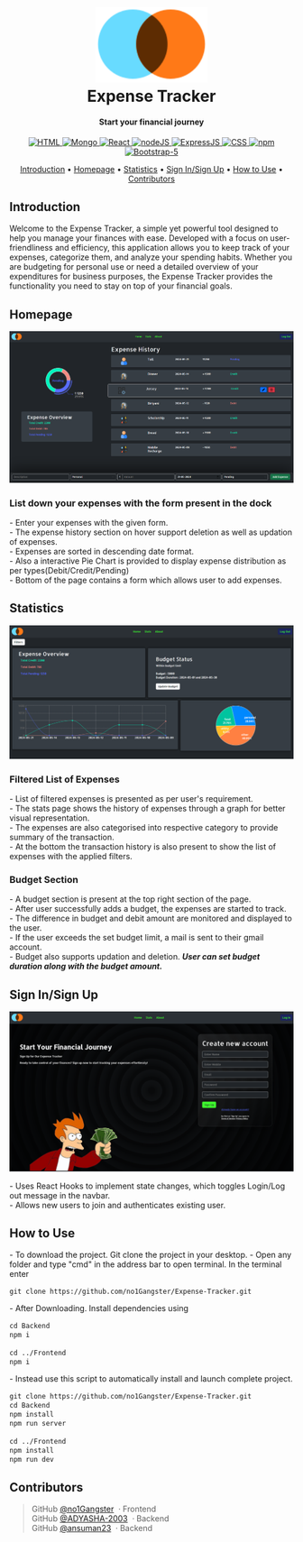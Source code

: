 <h1 align="center">
  <br>
  <a href=""><img src="./Frontend/public/logo.svg" alt="Logo" width="200"></a>
  <br>
  Expense Tracker
  <br>
</h1>

<h4 align="center">Start your financial journey</h4>


<div align="center">
    <a href = "https://en.wikipedia.org/wiki/HTML">
        <img src = "https://img.shields.io/badge/HTML-HTML5-orange" alt = "HTML" />
    </a>
    <a href = "https://en.wikipedia.org/wiki/MongoDB">
        <img src = "https://img.shields.io/badge/mongo-DB-09934e" alt = "Mongo" />
    </a>
    <a href = "https://en.wikipedia.org/wiki/React_(software)">
        <img src = "https://img.shields.io/badge/React-JS-50e4fe" alt = "React" />
    </a>
    <a href = "https://en.wikipedia.org/wiki/Node.js">
        <img src = "https://img.shields.io/badge/node-JS-8bc500" alt = "nodeJS" />
    </a>
    <a href = "https://en.wikipedia.org/wiki/Express.js">
        <img src = "https://img.shields.io/badge/Express-JS-f3e024" alt = "ExpressJS" />
    </a>
    <a href = "https://en.wikipedia.org/wiki/CSS">
        <img src = "https://img.shields.io/badge/CSS-CSS3-blue" alt = "CSS" />
    </a>
    <a href = "https://en.wikipedia.org/wiki/Npm">
        <img src = "https://img.shields.io/badge/npm-9.7.2-red" alt = "npm" />
    </a>
    <a href = "https://en.wikipedia.org/wiki/Bootstrap_(front-end_framework)">
        <img src = "https://img.shields.io/badge/Boostrap-5?label=Bootstrap&color=%236e2cf4" alt = "Bootstrap-5" />
    </a>
</div>

<p align="center">
  <a href="#introduction">Introduction</a> •
  <a href="#homepage">Homepage</a> •
  <a href="#statistics">Statistics</a> •
  <a href="#sign-in/sign-up">Sign In/Sign Up</a> •
  <a href="#how-to-use">How to Use</a> •
  <a href="#contributors">Contributors</a>
</p>


## Introduction
<p>
Welcome to the Expense Tracker, a simple yet powerful tool designed to help you manage your finances with ease. Developed with a focus on user-friendliness and efficiency, this application allows you to keep track of your expenses, categorize them, and analyze your spending habits. Whether you are budgeting for personal use or need a detailed overview of your expenditures for business purposes, the Expense Tracker provides the functionality you need to stay on top of your financial goals.
<p>


## Homepage

<img src = "./Frontend/public/Homepage.png" alt = "HomePage" />
<h3>List down your expenses with the form present in the dock</h3>

<p>
  - Enter your expenses with the given form.<br>
  - The expense history section on hover support deletion as well as updation of expenses.<br>
  - Expenses are sorted in descending date format.<br>
  - Also a interactive Pie Chart is provided to display expense distribution as per types(Debit/Credit/Pending)<br>
  - Bottom of the page contains a form which allows user to add expenses.
</p>


## Statistics

<img src = "./Frontend/public/Stats.png" alt = "Stats Page">
<h3>Filtered List of Expenses</h3>
<p>
  - List of filtered expenses is presented as per user's requirement.<br>
  - The stats page shows the history of expenses through a graph for better visual representation.<br>
  - The expenses are also categorised into respective category to provide summary of the transaction.<br>
  - At the bottom the transaction history is also present to show the list of expenses with the applied filters.
</p>

<h3>Budget Section</h3>
<p>
  - A budget section is present at the top right section of the page.<br>
  - After user successfully adds a budget, the expenses are started to track.<br>
  - The difference in budget and debit amount are monitored and displayed to the user.<br>
  - If the user exceeds the set budget limit, a mail is sent to their gmail account.<br>
  - Budget also supports updation and deletion.
  <b><i>User can set budget duration along with the budget amount.</i></b>
</p>

## Sign In/Sign Up


<img src = "./Frontend/public/SignPage.png" alt = "Sign In Page">

<p>
- Uses React Hooks to implement state changes, which toggles Login/Log out message in the navbar.<br>
- Allows new users to join and authenticates existing user.
<p>

## How to Use

<p>
  - To download the project. Git clone the project in your desktop.
  - Open any folder and type "cmd" in the address bar to open terminal. In the terminal enter
</p>

```npm
git clone https://github.com/no1Gangster/Expense-Tracker.git
```

<p>
  - After Downloading. Install dependencies using

  ```npm
cd Backend
npm i

cd ../Frontend
npm i

```
</p>

<p>
 - Instead use this script to automatically install and launch complete project.

  ```npm
git clone https://github.com/no1Gangster/Expense-Tracker.git
cd Backend
npm install
npm run server

cd ../Frontend
npm install
npm run dev
```
</p>
  
## Contributors


>GitHub [@no1Gangster](https://github.com/no1Gangster) &nbsp;&middot;&nbsp;Frontend<br>
>GitHub [@ADYASHA-2003](https://github.com/ADYASHA-2003) &nbsp;&middot;&nbsp;Backend<br>
>GitHub [@ansuman23](https://github.com/ansuman23) &nbsp;&middot;&nbsp;Backend<br>


